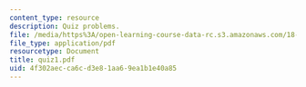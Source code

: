 ```yaml
---
content_type: resource
description: Quiz problems.
file: /media/https%3A/open-learning-course-data-rc.s3.amazonaws.com/18-435j-quantum-computation-fall-2003/4f302aecca6cd3e81aa69ea1b1e40a85_quiz1.pdf
file_type: application/pdf
resourcetype: Document
title: quiz1.pdf
uid: 4f302aec-ca6c-d3e8-1aa6-9ea1b1e40a85
---
```

